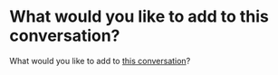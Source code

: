 # What would you like to add to this conversation?

What would you like to add to [this conversation](https://medium.com/julian-dumitrascu/building-a-relationship-6d7bf1e3c502)?